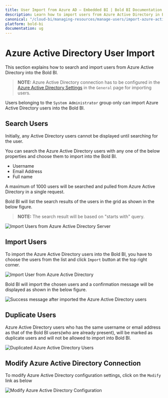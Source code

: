 ```yaml
---
title: User Import from Azure AD – Embedded BI | Bold BI Documentation
description: Learn how to import users from Azure Active Directory in Bold BI Embedded. Also know how to modify existing Azure Active Directory connection.
canonical: "/cloud-bi/managing-resources/manage-users/import-azure-active-directory-users/"
platform: bold-bi
documentation: ug
---
```


# Azure Active Directory User Import

This section explains how to search and import users from Azure Active Directory into the Bold BI.

> **NOTE:**  Azure Active Directory connection has to be configured in the [Azure Active Directory Settings](/embedded-bi/site-administration/azure-active-directory/) in the `General` page for importing users.

Users belonging to the `System Administrator` group only can import Azure Active Directory users into the Bold BI.

## Search Users

Initially, any Active Directory users cannot be displayed until searching for the user.

You can search the Azure Active Directory users with any one of the below properties and choose them to import into the Bold BI. 

* Username
* Email Address
* Full name

A maximum of 1000 users will be searched and pulled from Azure Active Directory in a single request. 

Bold BI will list the search results of the users in the grid as shown in the below figure.

> **NOTE:**  The search result will be based on "starts with" query. 

![Import Users from Azure Active Directory Server](/bold-bi-docs/static/assets/embedded/managing-resources/manage-users/images/Search-Azure-Active-Directory-User.png)

## Import Users

To import the Azure Active Directory users into the Bold BI, you have to choose the users from the list and click `Import` button at the top right corner.

![Import User from Azure Active Directory](/bold-bi-docs/static/assets/embedded/managing-resources/manage-users/images/import-user-from-azure-active-directory.png)

Bold BI will import the chosen users and a confirmation message will be displayed as shown in the below figure.

![Success message after imported the Azure Active Directory users](/bold-bi-docs/static/assets/embedded/managing-resources/manage-users/images/Azure-Active-Directory-User-imported.png#width=70%)

## Duplicate Users

Azure Active Directory users who has the same username or email address as that of the Bold BI users(who are already present), will be marked as duplicate users and will not be allowed to import into Bold BI.  

![Duplicated Azure Active Directory Users](/bold-bi-docs/static/assets/embedded/managing-resources/manage-users/images/Duplicated-Azure-Active-Directory-Users.png#width=55%)

## Modify Azure Active Directory Connection

To modify Azure Active Directory configuration settings, click on the `Modify` link as below

![Modify Azure Active Directory Configuration](/bold-bi-docs/static/assets/embedded/managing-resources/manage-users/images/Modify-Azure-Active-Directory-Configuration.png#width=55%)